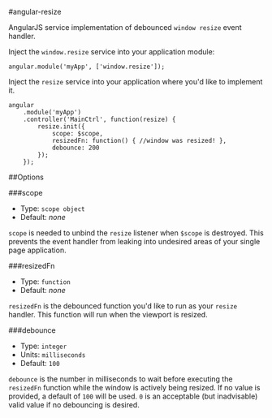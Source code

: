 #angular-resize

AngularJS service implementation of debounced `window resize` event handler.

Inject the `window.resize` service into your application module:

```
angular.module('myApp', ['window.resize']);
```

Inject the `resize` service into your application where you'd like to implement it.

```
angular
	.module('myApp')
	.controller('MainCtrl', function(resize) {
		resize.init({
			scope: $scope,
			resizedFn: function() { //window was resized! },
			debounce: 200
		});
	});
```

##Options

###scope

* Type: `scope object`
* Default: *none*

`scope` is needed to unbind the `resize` listener when `$scope` is destroyed. This prevents the event handler from 
leaking into undesired areas of your single page application.

###resizedFn

* Type: `function`
* Default: *none*

`resizedFn` is the debounced function you'd like to run as your `resize` handler. This function will run when the 
viewport is resized.

###debounce

* Type: `integer`
* Units: `milliseconds`
* Default: `100`

`debounce` is the number in milliseconds to wait before executing the `resizedFn` function while the window is 
actively being resized. If no value is provided, a default of `100` will be used. `0` is an acceptable (but 
inadvisable) valid value if no debouncing is desired.